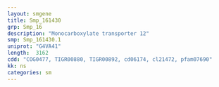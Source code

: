 ```yaml
---
layout: smgene
title: Smp_161430
grp: Smp_16
description: "Monocarboxylate transporter 12"
smp: Smp_161430.1
uniprot: "G4VA41"
length:  3162
cdd: "COG0477, TIGR00880, TIGR00892, cd06174, cl21472, pfam07690"
kk: ns
categories: sm
---
```

